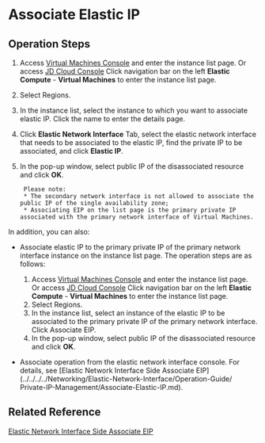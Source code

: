 # Associate Elastic IP

## Operation Steps

1. Access [Virtual Machines Console](https://cns-console.jdcloud.com/host/compute/list) and enter the instance list page. Or access [JD Cloud Console](https://console.jdcloud.com) Click navigation bar on the left **Elastic Compute** - **Virtual Machines** to enter the instance list page.
2. Select Regions.
3. In the instance list, select the instance to which you want to associate elastic IP. Click the name to enter the details page.
4. Click **Elastic Network Interface** Tab, select the elastic network interface that needs to be associated to the elastic IP, find the private IP to be associated, and click **Elastic IP**.
5. In the pop-up window, select public IP of the disassociated resource and click **OK**.
		
		Please note:
		* The secondary network interface is not allowed to associate the public IP of the single availability zone;
		* Associating EIP on the list page is the primary private IP associated with the primary network interface of Virtual Machines.
		
In addition, you can also:

* Associate elastic IP to the primary private IP of the primary network interface instance on the instance list page. The operation steps are as follows:
	1. Access [Virtual Machines Console](https://cns-console.jdcloud.com/host/compute/list) and enter the instance list page. Or access [JD Cloud Console](https://console.jdcloud.com) Click navigation bar on the left **Elastic Compute** - **Virtual Machines** to enter the instance list page.
	2. Select Regions.
	3. In the instance list, select an instance of the elastic IP to be associated to the primary private IP of the primary network interface. Click Associate EIP.
	5. In the pop-up window, select public IP of the disassociated resource and click **OK**.
	 
* Associate operation from the elastic network interface console. For details, see [Elastic Network Interface Side Associate EIP](../../../../Networking/Elastic-Network-Interface/Operation-Guide/ Private-IP-Management/Associate-Elastic-IP.md).

## Related Reference

[Elastic Network Interface Side Associate EIP](../../../../Networking/Elastic-Network-Interface/Operation-Guide/Private-IP-Management/Associate-Elastic-IP.md)